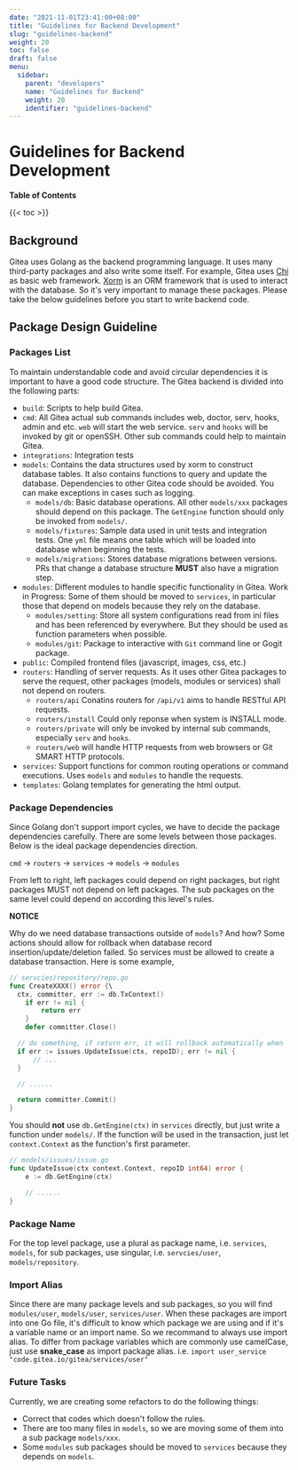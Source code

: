 ```yaml
---
date: "2021-11-01T23:41:00+08:00"
title: "Guidelines for Backend Development"
slug: "guidelines-backend"
weight: 20
toc: false
draft: false
menu:
  sidebar:
    parent: "developers"
    name: "Guidelines for Backend"
    weight: 20
    identifier: "guidelines-backend"
---
```


# Guidelines for Backend Development

**Table of Contents**

{{< toc >}}

## Background

Gitea uses Golang as the backend programming language. It uses many third-party packages and also write some itself. 
For example, Gitea uses [Chi](https://github.com/go-chi/chi) as basic web framework. [Xorm](https://xorm.io) is an ORM framework that is used to interact with the database. 
So it's very important to manage these packages. Please take the below guidelines before you start to write backend code.

## Package Design Guideline

### Packages List

To maintain understandable code and avoid circular dependencies it is important to have a good code structure. The Gitea backend is divided into the following parts:

- `build`: Scripts to help build Gitea.
- `cmd`: All Gitea actual sub commands includes web, doctor, serv, hooks, admin and etc. `web` will start the web service. `serv` and `hooks` will be invoked by git or openSSH. Other sub commands could help to maintain Gitea.
- `integrations`: Integration tests
- `models`: Contains the data structures used by xorm to construct database tables. It also contains functions to query and update the database. Dependencies to other Gitea code should be avoided. You can make exceptions in cases such as logging.
  - `models/db`: Basic database operations. All other `models/xxx` packages should depend on this package. The `GetEngine` function should only be invoked from `models/`.
  - `models/fixtures`: Sample data used in unit tests and integration tests. One `yml` file means one table which will be loaded into database when beginning the tests.
  - `models/migrations`: Stores database migrations between versions. PRs that change a database structure **MUST** also have a migration step.
- `modules`: Different modules to handle specific functionality in Gitea. Work in Progress: Some of them should be moved to `services`, in particular those that depend on models because they rely on the database.
  - `modules/setting`: Store all system configurations read from ini files and has been referenced by everywhere. But they should be used as function parameters when possible.
  - `modules/git`: Package to interactive with `Git` command line or Gogit package.
- `public`: Compiled frontend files (javascript, images, css, etc.)
- `routers`: Handling of server requests. As it uses other Gitea packages to serve the request, other packages (models, modules or services) shall not depend on routers.
  - `routers/api` Conatins routers for `/api/v1` aims to handle RESTful API requests. 
  - `routers/install` Could only reponse when system is INSTALL mode. 
  - `routers/private` will only be invoked by internal sub commands, especially `serv` and `hooks`. 
  - `routers/web` will handle HTTP requests from web browsers or Git SMART HTTP protocols.
- `services`: Support functions for common routing operations or command executions. Uses `models` and `modules` to handle the requests.
- `templates`: Golang templates for generating the html output.

### Package Dependencies

Since Golang don't support import cycles, we have to decide the package dependencies carefully. There are some levels between those packages. Below is the ideal package dependencies direction.

`cmd` -> `routers` -> `services` -> `models` -> `modules`

From left to right, left packages could depend on right packages, but right packages MUST not depend on left packages. The sub packages on the same level could depend on according this level's rules.

**NOTICE**

Why do we need database transactions outside of `models`? And how?
Some actions should allow for rollback when database record insertion/update/deletion failed. 
So services must be allowed to create a database transaction. Here is some example,

```go
// servcies/repository/repo.go
func CreateXXXX() error {\
  ctx, committer, err := db.TxContext()
	if err != nil {
		return err
	}
	defer committer.Close()

  // do something, if return err, it will rollback automatically when `committer.Close()` is invoked.
  if err := issues.UpdateIssue(ctx, repoID); err != nil {
      // ...
  }

  // ......

  return committer.Commit()
}
```

You should **not** use `db.GetEngine(ctx)` in `services` directly, but just write a function under `models/`. 
If the function will be used in the transaction, just let `context.Context` as the function's first parameter.

```go
// models/issues/issue.go
func UpdateIssue(ctx context.Context, repoID int64) error {
    e := db.GetEngine(ctx)

    // ......
}
```

### Package Name

For the top level package, use a plural as package name, i.e. `services`, `models`, for sub packages, use singular,
i.e. `servcies/user`, `models/repository`.

### Import Alias

Since there are many package levels and sub packages, so you will find `modules/user`, `models/user`, `services/user`. When these packages are import into one Go file, it's difficult to know which package we are using and if it's a variable name or an import name. So we recommand to always use import alias. To differ from package variables which are commonly use camelCase, just use **snake_case** as import package alias.
i.e. `import user_service "code.gitea.io/gitea/services/user"`

### Future Tasks

Currently, we are creating some refactors to do the following things:

- Correct that codes which doesn't follow the rules.
- There are too many files in `models`, so we are moving some of them into a sub package `models/xxx`.
- Some `modules` sub packages should be moved to `services` because they depends on `models`.